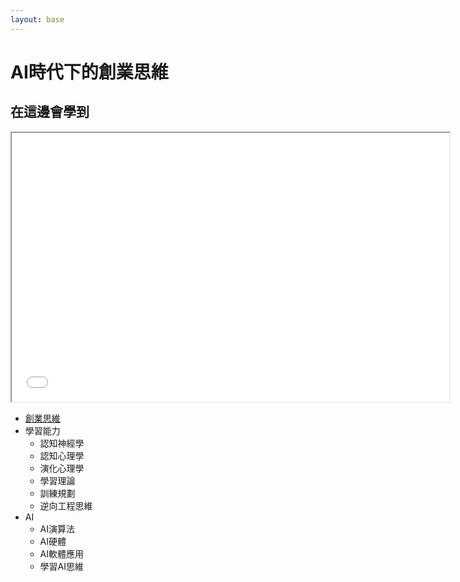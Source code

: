 ```yaml
---
layout: base
---
```


# AI時代下的創業思維

## 在這邊會學到

<iframe src="mermaid.html" width="700" height="430" ></iframe>

* [創業思維](./start-up.mm.html)
* 學習能力
  * 認知神經學
  * 認知心理學
  * 演化心理學
  * 學習理論
  * 訓練規劃
  * 逆向工程思維
* AI
  * AI演算法
  * AI硬體
  * AI軟體應用
  * 學習AI思維

